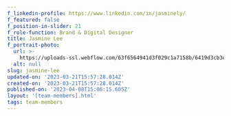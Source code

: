 ```yaml
---
f_linkedin-profile: https://www.linkedin.com/in/jasminely/
f_featured: false
f_position-in-slider: 21
f_role-function: Brand & Digital Designer
title: Jasmine Lee
f_portrait-photo:
  url: >-
    https://uploads-ssl.webflow.com/63f6564941d3f029c1a7158b/6419d3cb3e69fbed23c377b5_Jasmine%20Lee%20UI%20Designer.jpg
  alt: null
slug: jasmine-lee
updated-on: '2023-03-21T15:57:28.014Z'
created-on: '2023-03-21T15:57:28.014Z'
published-on: '2023-04-08T15:06:15.605Z'
layout: '[team-members].html'
tags: team-members
---
```



